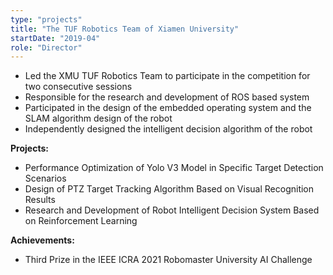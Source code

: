 ```yaml
---
type: "projects"
title: "The TUF Robotics Team of Xiamen University"
startDate: "2019-04"
role: "Director"
---
```

 - Led the XMU TUF Robotics Team to participate in the competition for two consecutive sessions
 - Responsible for the research and development of ROS based system
 - Participated in the design of the embedded operating system and the SLAM algorithm design of the robot
 - Independently designed the intelligent decision algorithm of the robot

**Projects:**

 - Performance Optimization of Yolo V3 Model in Specific Target Detection Scenarios
 - Design of PTZ Target Tracking Algorithm Based on Visual Recognition Results
 - Research and Development of Robot Intelligent Decision System Based on Reinforcement Learning

**Achievements:**

 - Third Prize in the IEEE ICRA 2021 Robomaster University AI Challenge